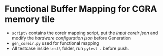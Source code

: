 # Functional Buffer Mapping for CGRA memory tile
- `script\` contains the coreir mapping script, put the *input coreir json* and modify the *hardware configuration json* before Generation
- `gen_coreir.py` used for functional mapping
- All testcase inside `test\` folder, run `pytest .` before push. 


